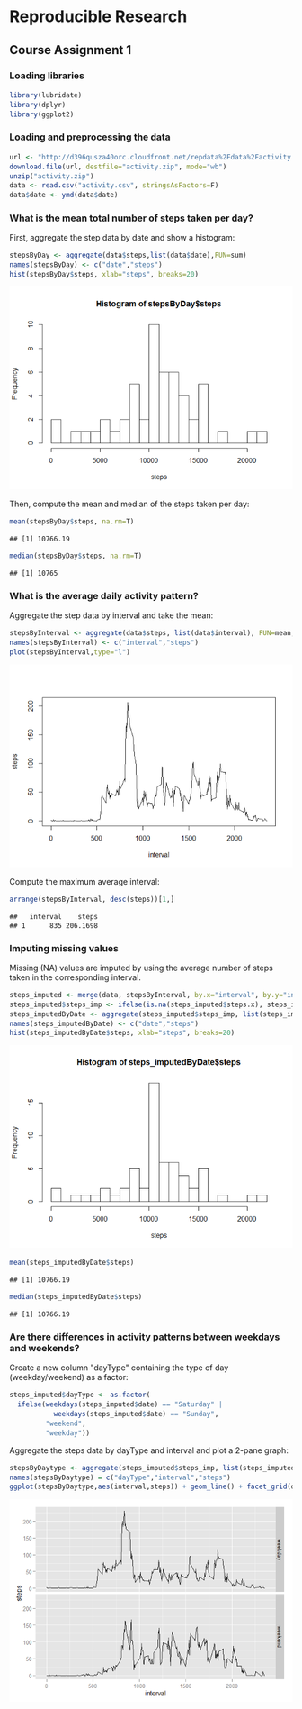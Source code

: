 Reproducible Research
=====================
## Course Assignment 1

### Loading libraries

```r
library(lubridate)
library(dplyr)
library(ggplot2)
```

### Loading and preprocessing the data

```r
url <- "http://d396qusza40orc.cloudfront.net/repdata%2Fdata%2Factivity.zip"
download.file(url, destfile="activity.zip", mode="wb")
unzip("activity.zip")
data <- read.csv("activity.csv", stringsAsFactors=F)
data$date <- ymd(data$date)
```

### What is the mean total number of steps taken per day?
First, aggregate the step data by date and show a histogram:

```r
stepsByDay <- aggregate(data$steps,list(data$date),FUN=sum)
names(stepsByDay) <- c("date","steps")
hist(stepsByDay$steps, xlab="steps", breaks=20)
```

![](PA1_template_files/figure-html/unnamed-chunk-3-1.png) 

Then, compute the mean and median of the steps taken per day:

```r
mean(stepsByDay$steps, na.rm=T)
```

```
## [1] 10766.19
```

```r
median(stepsByDay$steps, na.rm=T)
```

```
## [1] 10765
```

### What is the average daily activity pattern?
Aggregate the step data by interval and take the mean:

```r
stepsByInterval <- aggregate(data$steps, list(data$interval), FUN=mean, na.rm=T)
names(stepsByInterval) <- c("interval","steps")
plot(stepsByInterval,type="l")
```

![](PA1_template_files/figure-html/unnamed-chunk-5-1.png) 

Compute the maximum average interval:

```r
arrange(stepsByInterval, desc(steps))[1,]
```

```
##   interval    steps
## 1      835 206.1698
```

### Imputing missing values
Missing (NA) values are imputed by using the average number of steps taken in the corresponding interval.

```r
steps_imputed <- merge(data, stepsByInterval, by.x="interval", by.y="interval")
steps_imputed$steps_imp <- ifelse(is.na(steps_imputed$steps.x), steps_imputed$steps.y, steps_imputed$steps.x)
steps_imputedByDate <- aggregate(steps_imputed$steps_imp, list(steps_imputed$date), FUN=sum)
names(steps_imputedByDate) <- c("date","steps")
hist(steps_imputedByDate$steps, xlab="steps", breaks=20)
```

![](PA1_template_files/figure-html/unnamed-chunk-7-1.png) 

```r
mean(steps_imputedByDate$steps)
```

```
## [1] 10766.19
```

```r
median(steps_imputedByDate$steps)
```

```
## [1] 10766.19
```

### Are there differences in activity patterns between weekdays and weekends?
Create a new column "dayType" containing the type of day (weekday/weekend) as a factor:

```r
steps_imputed$dayType <- as.factor(
  ifelse(weekdays(steps_imputed$date) == "Saturday" | 
           weekdays(steps_imputed$date) == "Sunday", 
         "weekend",
         "weekday"))
```
Aggregate the steps data by dayType and interval and plot a 2-pane graph:

```r
stepsByDaytype <- aggregate(steps_imputed$steps_imp, list(steps_imputed$dayType, steps_imputed$interval), FUN=mean)
names(stepsByDaytype) = c("dayType","interval","steps")
ggplot(stepsByDaytype,aes(interval,steps)) + geom_line() + facet_grid(dayType ~ .)
```

![](PA1_template_files/figure-html/unnamed-chunk-9-1.png) 

